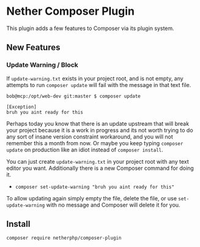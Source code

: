 # Nether Composer Plugin

This plugin adds a few features to Composer via its plugin system.



## New Features

### Update Warning / Block

If `update-warning.txt` exists in your project root, and is not empty, any attempts to run `composer update` will fail with the message in that text file.

```cli
bob@mcp:/opt/web-dev git:master $ composer update

[Exception]
bruh you aint ready for this
```

Perhaps today you know that there is an update upstream that will break your project because it is a work in progress and its not worth trying to do any sort of insane version constraint workaround, and you will not remember this a month from now. Or maybe you keep typing `composer update` on production like an idiot instead of `composer install`.

You can just create `update-warning.txt` in your project root with any text editor you want. Additionally there is a new Composer command for doing it.

* `composer set-update-warning "bruh you aint ready for this"`

To allow updating again simply empty the file, delete the file, or use `set-update-warning` with no message and Composer will delete it for you.



## Install

`composer require netherphp/composer-plugin`

